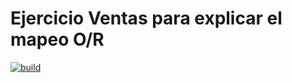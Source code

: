 
# Ejercicio Ventas para explicar el mapeo O/R

[![build](https://github.com/fdodino/video-ventas-springboot-kotlin/actions/workflows/build.yml/badge.svg)](https://github.com/fdodino/video-ventas-springboot-kotlin/actions/workflows/build.yml)
